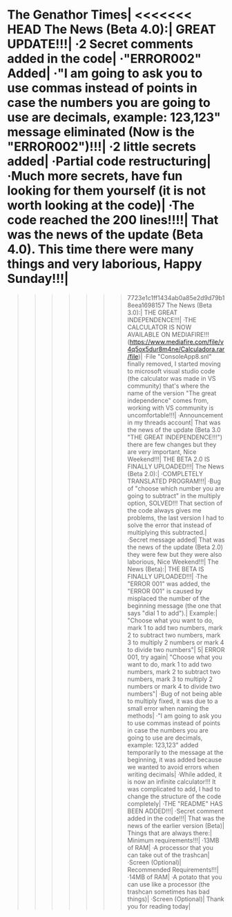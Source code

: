 The Genathor Times|
<<<<<<< HEAD
The News (Beta 4.0):|
GREAT UPDATE!!!|
·2 Secret comments added in the code|
·"ERROR002" Added|
·"I am going to ask you to use commas instead of points in case the numbers you are going to use are decimals, example: 123,123" message eliminated (Now is the "ERROR002")!!!|
·2 little secrets added|
·Partial code restructuring|
·Much more secrets, have fun looking for them yourself (it is not worth looking at the code)|
·The code reached the 200 lines!!!!|
That was the news of the update (Beta 4.0). This time there were many things and very laborious, Happy Sunday!!!|
=======
>>>>>>> 7723e1c1ff1434ab0a85e2d9d79b18eea1698157
The News (Beta 3.0):|
THE GREAT INDEPENDENCE!!!|
·THE CALCULATOR IS NOW AVAILABLE ON MEDIAFIRE!!! (https://www.mediafire.com/file/v4q5ox5dur8m4ne/Calculadora.rar/file)|
·File "ConsoleApp8.snl" finally removed, I started moving to microsoft visual studio code (the calculator was made in VS community) that's where the name of the version "The great independence" comes from, working with VS community is uncomfortable!!!|
·Announcement in my threads account|
That was the news of the update (Beta 3.0 "THE GREAT INDEPENDENCE!!!") there are few changes but they are very important, Nice Weekend!!!|
THE BETA 2.0 IS FINALLY UPLOADED!!!|
The News (Beta 2.0):|
·COMPLETELY TRANSLATED PROGRAM!!!|
·Bug of "choose which number you are going to subtract" in the multiply option, SOLVED!!! That section of the code always gives me problems, the last version I had to solve 
the error that instead of multiplying this subtracted.|
·Secret message added|
That was the news of the update (Beta 2.0) they were few but they were also laborious, Nice Weekend!!!|
The News (Beta):|
THE BETA IS FINALLY UPLOADED!!!|
·The "ERROR 001" was added, the "ERROR 001" is caused by misplaced the number of the beginning message (the one that says "dial 1 to add").|
Example:|
"Choose what you want to do, mark 1 to add two numbers, mark 2 to subtract two numbers, mark 3 to multiply 2 numbers or mark 4 to divide two numbers"|
5|
ERROR 001, try again|
"Choose what you want to do, mark 1 to add two numbers, mark 2 to subtract two numbers, mark 3 to multiply 2 numbers or mark 4 to divide two numbers"|
·Bug of not being able to multiply fixed, it was due to a small error when naming the methods|
·"I am going to ask you to use commas instead of points in case the numbers you are going to use are decimals, example: 123,123" added temporarily to
the message at the beginning, it was added because we wanted to avoid errors when writing decimals|
·While added, it is now an infinite calculator!!! It was complicated to add, I had to change the structure of the code completely|
·THE "README" HAS BEEN ADDED!!!|
·Secret comment added in the code!!!|
That was the news of the earlier version (Beta)|
Things that are always there:|
Minimum requirements!!!|
·13MB of RAM|
·A processor that you can take out of the trashcan|
·Screen (Optional)|
Recommended Requirements!!!|
·14MB of RAM|
·A potato that you can use like a processor (the trashcan sometimes has bad things)|
·Screen (Optional)|
Thank you for reading today|